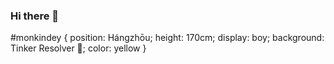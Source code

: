### Hi there 👋

#monkindey { 
  position: Hángzhōu; 
  height: 170cm; 
  display: boy; 
  background: Tinker Resolver 🔨; 
  color: yellow 
}

<!--
**bunyamingoymen/bunyamingoymen** is a ✨ _special_ ✨ repository because its `README.md` (this file) appears on your GitHub profile.

Here are some ideas to get you started:

- 🔭 I’m currently working on ...
- 🌱 I’m currently learning ...
- 👯 I’m looking to collaborate on ...
- 🤔 I’m looking for help with ...
- 💬 Ask me about ...
- 📫 How to reach me: ...
- 😄 Pronouns: ...
- ⚡ Fun fact: ...
-->
